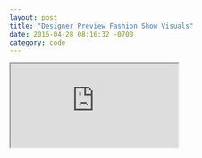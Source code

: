 ```yaml
---
layout: post
title: "Designer Preview Fashion Show Visuals"
date: 2016-04-28 08:16:32 -0700
category: code
---
```


<div class="embed-responsive embed-responsive-16by9">
  <iframe class="embed-responsive-item" src="https://www.youtube.com/embed/PDc3xtxEX2w" allowfullscreen></iframe>
</div>



